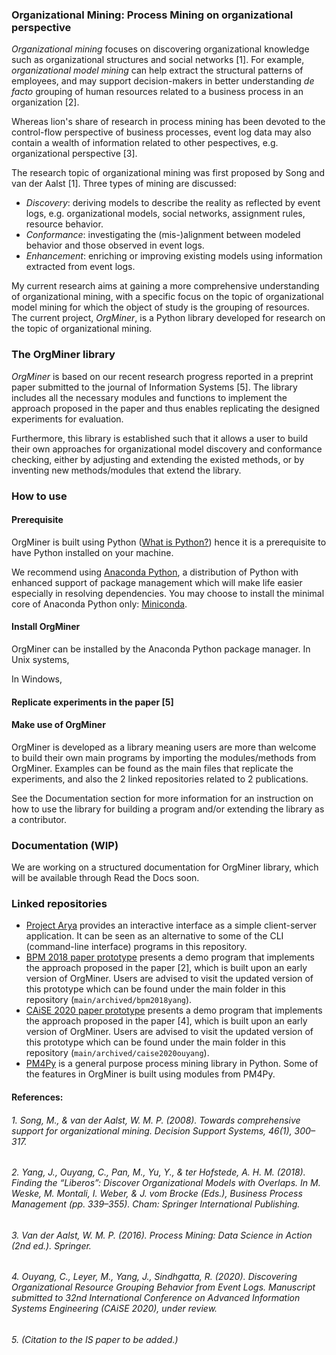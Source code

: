 ### Organizational Mining: Process Mining on organizational perspective
*Organizational mining* focuses on discovering organizational knowledge such as organizational structures and social networks \[1\]. For example, *organizational model mining* can help extract the structural patterns of employees, and may support decision-makers in better understanding *de facto* grouping of human resources related to a business process in an organization \[2\].

Whereas lion's share of research in process mining has been devoted to the control-flow perspective of business processes, event log data may also contain a wealth of information related to other pespectives, e.g. organizational perspective \[3\]. 

The research topic of organizational mining was first proposed by Song and van der Aalst \[1\]. Three types of mining are discussed:
* *Discovery*: deriving models to describe the reality as reflected by event logs, e.g. organizational models, social networks, assignment rules, resource behavior.
* *Conformance*: investigating the (mis-)alignment between modeled behavior and those observed in event logs.
* *Enhancement*: enriching or improving existing models using information extracted from event logs.

My current research aims at gaining a more comprehensive understanding of organizational mining, with a specific focus on the topic of organizational model mining for which the object of study is the grouping of resources. The current project, *OrgMiner*, is a Python library developed for research on the topic of organizational mining. 

### The OrgMiner library
*OrgMiner* is based on our recent research progress reported in a preprint paper submitted to the journal of Information Systems \[5\]. The library includes all the necessary modules and functions to implement the approach proposed in the paper and thus enables replicating the designed experiments for evaluation.

Furthermore, this library is established such that it allows a user to build their own approaches for organizational model discovery and conformance checking, either by adjusting and extending the existed methods, or by inventing new methods/modules that extend the library.

### How to use
#### Prerequisite
OrgMiner is built using Python ([What is Python?](https://www.python.org/)) hence it is a prerequisite to have Python installed on your machine. 

We recommend using [Anaconda Python](https://www.anaconda.com/distribution/), a distribution of Python with enhanced support of package management which will make life easier especially in resolving dependencies. You may choose to install the minimal core of Anaconda Python only: [Miniconda](https://docs.conda.io/en/latest/miniconda.html).

#### Install OrgMiner
OrgMiner can be installed by the Anaconda Python package manager. In Unix systems,

In Windows,


#### Replicate experiments in the paper \[5\]


#### Make use of OrgMiner
OrgMiner is developed as a library meaning users are more than welcome to build their own main programs by importing the modules/methods from OrgMiner. Examples can be found as the main files that replicate the experiments, and also the 2 linked repositories related to 2 publications.

See the Documentation section for more information for an instruction on how to use the library for building a program and/or extending the library as a contributor.

### Documentation (WIP)
We are working on a structured documentation for OrgMiner library, which will be available through Read the Docs soon.

### Linked repositories
* [Project Arya](https://github.com/roy-jingyang/Arya) provides an interactive interface as a simple client-server application. It can be seen as an alternative to some of the CLI (command-line interface) programs in this repository.
* [BPM 2018 paper prototype](https://github.com/roy-jingyang/bpm-2018-Yang_Find) presents a demo program that implements the approach proposed in the paper \[2\], which is built upon an early version of OrgMiner. Users are advised to visit the updated version of this prototype which can be found under the main folder in this repository (`main/archived/bpm2018yang`).
* [CAiSE 2020 paper prototype](https://github.com/roy-jingyang/caise-2020-Ouyang_Discovering) presents a demo program that implements the approach proposed in the paper \[4\], which is built upon an early version of OrgMiner. Users are advised to visit the updated version of this prototype which can be found under the main folder in this repository (`main/archived/caise2020ouyang`).
* [PM4Py](http://pm4py.org/) is a general purpose process mining library in Python. Some of the features in OrgMiner is built using modules from PM4Py.

#### References:
###### 1. Song, M., & van der Aalst, W. M. P. (2008). Towards comprehensive support for organizational mining. Decision Support Systems, 46(1), 300–317.
###### 2. Yang, J., Ouyang, C., Pan, M., Yu, Y., & ter Hofstede, A. H. M. (2018). Finding the “Liberos”: Discover Organizational Models with Overlaps. In M. Weske, M. Montali, I. Weber, & J. vom Brocke (Eds.), Business Process Management (pp. 339–355). Cham: Springer International Publishing.
###### 3. Van der Aalst, W. M. P. (2016). Process Mining: Data Science in Action (2nd ed.). Springer.
###### 4. Ouyang, C., Leyer, M., Yang, J., Sindhgatta, R. (2020). Discovering Organizational Resource Grouping Behavior from Event Logs. Manuscript submitted to 32nd International Conference on Advanced Information Systems Engineering (CAiSE 2020), under review.
###### 5. (Citation to the IS paper to be added.)


